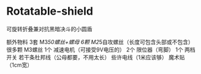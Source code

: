 # Rotatable-shield
可旋转折叠兼对抗黑暗决斗的小圆盾

额外物料
3套 M3*50螺丝+螺母
6颗 M2*5自攻螺丝（长度可包含头部或不包含）
很多颗 M3螺丝
1个 减速电机（可接受9V电压的）
2个 限位器（弯脚）
1个 两档开关 
若干条杜邦线（公母都要，不用太长）
些许电线（1米应该够）
魔术贴（1cm宽）
